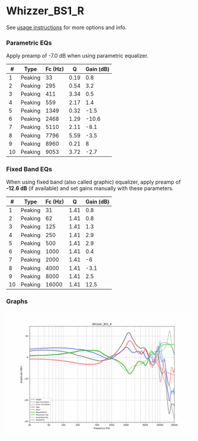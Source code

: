 # Whizzer_BS1_R
See [usage instructions](https://github.com/jaakkopasanen/AutoEq#usage) for more options and info.

### Parametric EQs
Apply preamp of -7.0 dB when using parametric equalizer.

|   # | Type    |   Fc (Hz) |    Q |   Gain (dB) |
|-----|---------|-----------|------|-------------|
|   1 | Peaking |        33 | 0.19 |         0.8 |
|   2 | Peaking |       295 | 0.54 |         3.2 |
|   3 | Peaking |       411 | 3.34 |         0.5 |
|   4 | Peaking |       559 | 2.17 |         1.4 |
|   5 | Peaking |      1349 | 0.32 |        -1.5 |
|   6 | Peaking |      2468 | 1.29 |       -10.6 |
|   7 | Peaking |      5110 | 2.11 |        -8.1 |
|   8 | Peaking |      7796 | 5.59 |        -3.5 |
|   9 | Peaking |      8960 | 0.21 |         8   |
|  10 | Peaking |      9053 | 3.72 |        -2.7 |

### Fixed Band EQs
When using fixed band (also called graphic) equalizer, apply preamp of **-12.6 dB** (if available) and set gains manually with these parameters.

|   # | Type    |   Fc (Hz) |    Q |   Gain (dB) |
|-----|---------|-----------|------|-------------|
|   1 | Peaking |        31 | 1.41 |         0.8 |
|   2 | Peaking |        62 | 1.41 |         0.8 |
|   3 | Peaking |       125 | 1.41 |         1.3 |
|   4 | Peaking |       250 | 1.41 |         2.9 |
|   5 | Peaking |       500 | 1.41 |         2.9 |
|   6 | Peaking |      1000 | 1.41 |         0.4 |
|   7 | Peaking |      2000 | 1.41 |        -6   |
|   8 | Peaking |      4000 | 1.41 |        -3.1 |
|   9 | Peaking |      8000 | 1.41 |         2.5 |
|  10 | Peaking |     16000 | 1.41 |        12.5 |

### Graphs
![](./Whizzer_BS1_R.png)
